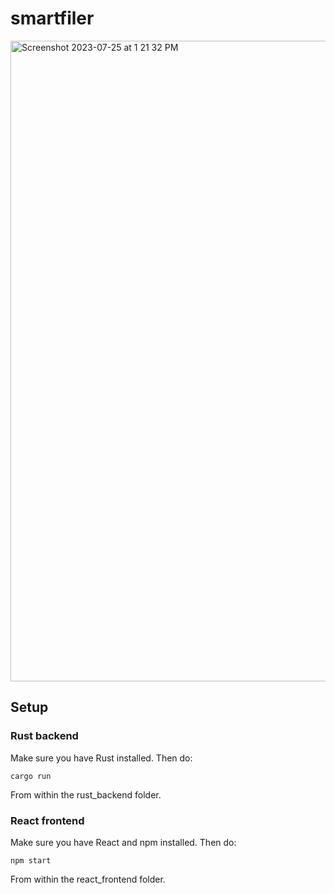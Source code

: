 # smartfiler

<img width="1025" alt="Screenshot 2023-07-25 at 1 21 32 PM" src="https://github.com/wsankey/smartfiler/assets/3376159/f8204fde-65d2-48b0-8d70-bd03b2a56014">

## Setup

### Rust backend
Make sure you have Rust installed. Then do:
```
cargo run
```
From within the rust_backend folder.

### React frontend
Make sure you have React and npm installed. Then do:
```
npm start
```
From within the react_frontend folder.


